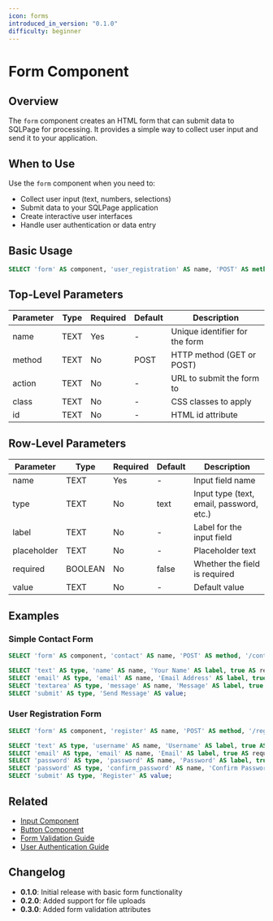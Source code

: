```yaml
---
icon: forms
introduced_in_version: "0.1.0"
difficulty: beginner
---
```


# Form Component

## Overview

The `form` component creates an HTML form that can submit data to SQLPage for processing. It provides a simple way to collect user input and send it to your application.

## When to Use

Use the `form` component when you need to:
- Collect user input (text, numbers, selections)
- Submit data to your SQLPage application
- Create interactive user interfaces
- Handle user authentication or data entry

## Basic Usage

```sql
SELECT 'form' AS component, 'user_registration' AS name, 'POST' AS method, '/submit' AS action;
```

## Top-Level Parameters

| Parameter | Type | Required | Default | Description |
|-----------|------|----------|---------|-------------|
| name | TEXT | Yes | - | Unique identifier for the form |
| method | TEXT | No | POST | HTTP method (GET or POST) |
| action | TEXT | No | - | URL to submit the form to |
| class | TEXT | No | - | CSS classes to apply |
| id | TEXT | No | - | HTML id attribute |

## Row-Level Parameters

| Parameter | Type | Required | Default | Description |
|-----------|------|----------|---------|-------------|
| name | TEXT | Yes | - | Input field name |
| type | TEXT | No | text | Input type (text, email, password, etc.) |
| label | TEXT | No | - | Label for the input field |
| placeholder | TEXT | No | - | Placeholder text |
| required | BOOLEAN | No | false | Whether the field is required |
| value | TEXT | No | - | Default value |

## Examples

### Simple Contact Form

```sql
SELECT 'form' AS component, 'contact' AS name, 'POST' AS method, '/contact' AS action;

SELECT 'text' AS type, 'name' AS name, 'Your Name' AS label, true AS required;
SELECT 'email' AS type, 'email' AS name, 'Email Address' AS label, true AS required;
SELECT 'textarea' AS type, 'message' AS name, 'Message' AS label, true AS required;
SELECT 'submit' AS type, 'Send Message' AS value;
```

### User Registration Form

```sql
SELECT 'form' AS component, 'register' AS name, 'POST' AS method, '/register' AS action;

SELECT 'text' AS type, 'username' AS name, 'Username' AS label, true AS required;
SELECT 'email' AS type, 'email' AS name, 'Email' AS label, true AS required;
SELECT 'password' AS type, 'password' AS name, 'Password' AS label, true AS required;
SELECT 'password' AS type, 'confirm_password' AS name, 'Confirm Password' AS label, true AS required;
SELECT 'submit' AS type, 'Register' AS value;
```

## Related

- [Input Component](./input.md)
- [Button Component](./button.md)
- [Form Validation Guide](../guides/form-validation.md)
- [User Authentication Guide](../guides/user-authentication.md)

## Changelog

- **0.1.0**: Initial release with basic form functionality
- **0.2.0**: Added support for file uploads
- **0.3.0**: Added form validation attributes